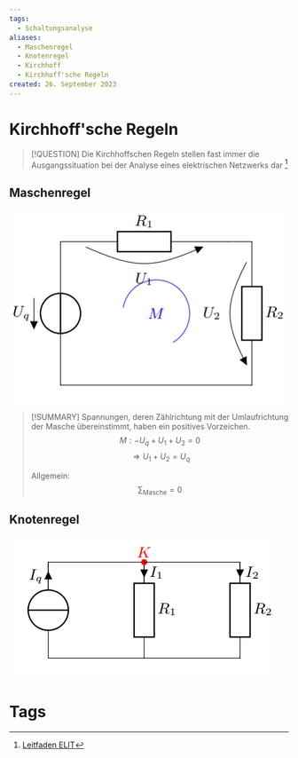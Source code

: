 ```yaml
---
tags:
  - Schaltungsanalyse
aliases:
  - Maschenregel
  - Knotenregel
  - Kirchhoff
  - Kirchhoff'sche Regeln
created: 26. September 2023
---
```


# Kirchhoff'sche Regeln

> [!QUESTION] Die Kirchhoffschen Regeln stellen fast immer die Ausgangssituation bei der Analyse eines elektrischen Netzwerks dar [^1]


## Maschenregel

![InlineR](assets/Pasted%20image%2020230926161556.png)

> [!SUMMARY] Spannungen, deren Zählrichtung mit der Umlaufrichtung der Masche übereinstimmt, haben ein positives Vorzeichen.
> $$M: -U_{q}+U_{1}+U_{2} = 0$$
> $$\Rightarrow U_{1}+U_{2} = U_{q}$$
>
> Allgemein:
>$$\sum_{\text{Masche}}=0$$

## Knotenregel

![](assets/Pasted%20image%2020230926162529.png)




# Tags

[^1]: [Leitfaden ELIT](https://oeh.jku.at/sites/default/files/documents/pdfs/leitfaden_elit_2020.pdf)
